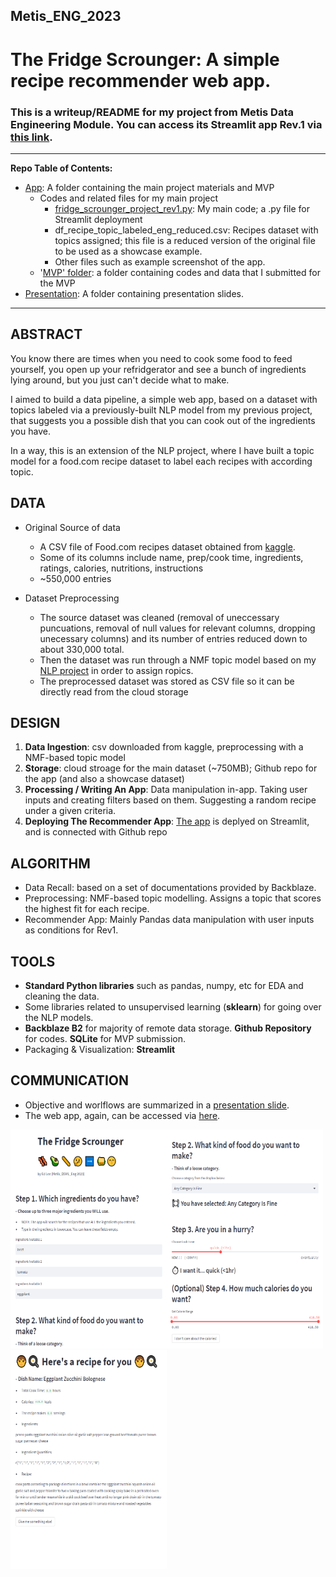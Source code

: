 ## Metis_ENG_2023
# The Fridge Scrounger: A simple recipe recommender web app. 


### This is a writeup/README for my project from Metis Data Engineering Module. You can access its Streamlit app Rev.1 via [this link](https://rageofpaju-metis-eng-appfridge-scrounger-project-rev1-1trjwl.streamlit.app/).
---
**Repo Table of Contents:**
- [App](https://github.com/rageofpaju/Metis_ENG/tree/main/App): A folder containing the main project materials and MVP
	- Codes and related files for my main project
		- [fridge_scrounger_project_rev1.py](https://github.com/rageofpaju/Metis_ENG/blob/main/App/fridge_scrounger_project_rev1.py): My main code; a .py file for Streamlit deployment
		- df_recipe_topic_labeled_eng_reduced.csv: Recipes dataset with topics assigned; this file is a reduced version of the original file to be used as a showcase example.
		- Other files such as example screenshot of the app. 
	- '[MVP' folder](https://github.com/rageofpaju/Metis_ENG/tree/main/App/MVP): a folder containing codes and data that I submitted for the MVP
- [Presentation](https://github.com/rageofpaju/Metis_ENG/blob/main/Presentation/): A folder containing presentation slides.
---



## ABSTRACT
You know there are times when you need to cook some food to feed yourself, you open up your refridgerator and see a bunch of ingredients lying around, but you just can't decide what to make.

I aimed to build a data pipeline, a simple web app, based on a dataset with topics labeled via a previously-built NLP model from my previous project, that suggests you  a possible dish that you can cook out of the ingredients you have.  

In a way, this is an extension of the NLP project, where I have built a topic model for a food.com recipe dataset to label each recipes with according topic. 

## DATA
- Original Source of data 
	- A CSV file of Food.com recipes dataset obtained from [kaggle](shorturl.at/jzCRY).
	- Some of its columns include name, prep/cook time, ingredients, ratings, calories, nutritions, instructions
	- ~550,000 entries

- Dataset Preprocessing
	- The source dataset was cleaned (removal of uneccessary puncuations, removal of null values for relevant columns, dropping unecessary columns) and its number of entries reduced down to about 330,000 total.
	- Then the dataset was run through a NMF topic model based on my [NLP project](https://github.com/rageofpaju/Metis_NLP) in order to assign ropics.
	- The preprocessed dataset was stored as CSV file so it can be directly read from the cloud storage

## DESIGN
1. **Data Ingestion**: csv downloaded from kaggle, preprocessing with a NMF-based topic model
2. **Storage**: cloud stroage for the main dataset (~750MB); Github repo for the app (and also a showcase dataset) 
3. **Processing / Writing An App**: Data manipulation in-app. Taking user inputs and creating filters based on them. Suggesting a random recipe under a given criteria. 
5. **Deploying The Recommender App**: [The app](https://rageofpaju-metis-eng-appfridge-scrounger-project-rev1-1trjwl.streamlit.app/) is deplyed on Streamlit, and is connected with Github repo 

## ALGORITHM
- Data Recall: based on a set of documentations provided by Backblaze.
- Preprocessing: NMF-based topic modelling. Assigns a topic that scores the highest fit for each recipe.
- Recommender App: Mainly Pandas data manipulation with user inputs as conditions for Rev1.

## TOOLS
- **Standard Python libraries** such as pandas, numpy, etc for EDA and cleaning the data.
- Some libraries related to unsupervised learning (**sklearn**) for going over the NLP models.
- **Backblaze B2** for majority of remote data storage. **Github Repository** for codes. **SQLite** for MVP submission. 
- Packaging & Visualization: **Streamlit**

## COMMUNICATION
- Objective and worlflows are summarized in a [presentation slide](https://github.com/rageofpaju/Metis_ENG/blob/main/Presentation/Eng__Final_Presentaion_Ed_Lee.pdf).
- The web app, again, can be accessed via [here](https://rageofpaju-metis-eng-appfridge-scrounger-project-rev1-1trjwl.streamlit.app/).

<img src="https://github.com/rageofpaju/Metis_ENG/blob/main/App/app_ex1.png" width="250" height="350"><img src="https://github.com/rageofpaju/Metis_ENG/blob/main/App/app_ex2.png" width="250" height="350"><img src="https://github.com/rageofpaju/Metis_ENG/blob/main/App/app_ex3.png" width="250" height="350">
